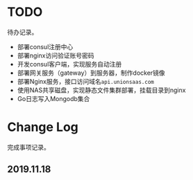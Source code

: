 
# TODO

待办记录。

- 部署consul注册中心
- 部署nginx访问验证账号密码
- 开发consul客户端，实现服务自动注册
- 部署网关服务（gateway）到服务器，制作docker镜像
- 部署Nginx服务，接口访问域名`api.unionsaas.com`
- 使用NAS共享磁盘，实现静态文件集群部署，挂载目录到nginx
- Go日志写入Mongodb集合


# Change Log

完成事项记录。

## 2019.11.18
